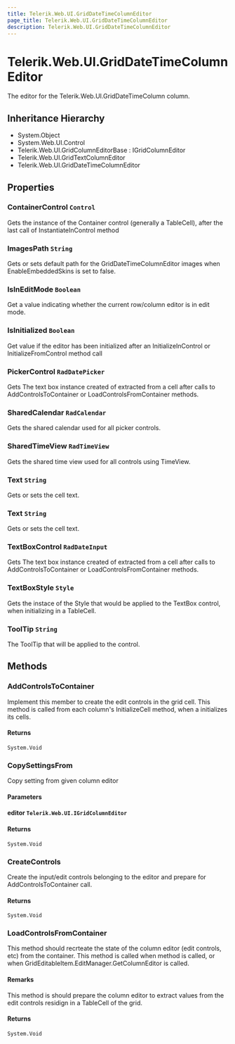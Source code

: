 ```yaml
---
title: Telerik.Web.UI.GridDateTimeColumnEditor
page_title: Telerik.Web.UI.GridDateTimeColumnEditor
description: Telerik.Web.UI.GridDateTimeColumnEditor
---
```


# Telerik.Web.UI.GridDateTimeColumnEditor

The editor for the Telerik.Web.UI.GridDateTimeColumn column.

## Inheritance Hierarchy

* System.Object
* System.Web.UI.Control
* Telerik.Web.UI.GridColumnEditorBase : IGridColumnEditor
* Telerik.Web.UI.GridTextColumnEditor
* Telerik.Web.UI.GridDateTimeColumnEditor

## Properties

###  ContainerControl `Control`

Gets the instance of the Container control (generally a TableCell), after the last call of InstantiateInControl method

###  ImagesPath `String`

Gets or sets default path for the GridDateTimeColumnEditor images when EnableEmbeddedSkins is set to false.

###  IsInEditMode `Boolean`

Get a value indicating whether the current row/column editor is in edit mode.

###  IsInitialized `Boolean`

Get value if the editor has been initialized after an InitializeInControl or InitializeFromControl method call

###  PickerControl `RadDatePicker`

Gets The text box instance created of extracted from a cell after calls to AddControlsToContainer or LoadControlsFromContainer methods.

###  SharedCalendar `RadCalendar`

Gets the shared calendar used for all  picker controls.

###  SharedTimeView `RadTimeView`

Gets the shared time view used for all  controls using TimeView.

###  Text `String`

Gets or sets the cell text.

###  Text `String`

Gets or sets the cell text.

###  TextBoxControl `RadDateInput`

Gets The text box instance created of extracted from a cell after calls to AddControlsToContainer or LoadControlsFromContainer methods.

###  TextBoxStyle `Style`

Gets the instace of the Style that would be applied to the TextBox control, when initializing in a TableCell.

###  ToolTip `String`

The ToolTip that will be applied to the  control.

## Methods

###  AddControlsToContainer

Implement this member to create the edit controls in the grid cell.
            This method is called from each column's InitializeCell method, when a  initializes its cells.

#### Returns

`System.Void` 

###  CopySettingsFrom

Copy setting from given column editor

#### Parameters

#### editor `Telerik.Web.UI.IGridColumnEditor`

#### Returns

`System.Void` 

###  CreateControls

Create the input/edit controls belonging to the editor and prepare for AddControlsToContainer call.

#### Returns

`System.Void` 

###  LoadControlsFromContainer

This method should recrteate the state of the column editor (edit controls, etc) from the container.
            This method is called when  method is called, or when
            GridEditableItem.EditManager.GetColumnEditor is called.

#### Remarks
This method is should prepare the column editor to extract values from the edit controls residign in a TableCell of the grid.

#### Returns

`System.Void` 

